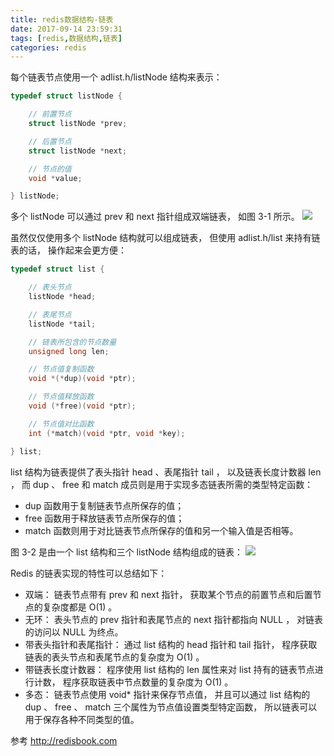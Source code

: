 ```yaml
---
title: redis数据结构-链表
date: 2017-09-14 23:59:31
tags: [redis,数据结构,链表]
categories: redis
---
```

每个链表节点使用一个 adlist.h/listNode 结构来表示：
````c
typedef struct listNode {

    // 前置节点
    struct listNode *prev;

    // 后置节点
    struct listNode *next;

    // 节点的值
    void *value;

} listNode;
````
多个 listNode 可以通过 prev 和 next 指针组成双端链表， 如图 3-1 所示。
[![](/images/redis-linkedlist-1.png)](/images/redis-linkedlist-1.png)
<!-- more -->
虽然仅仅使用多个 listNode 结构就可以组成链表， 但使用 adlist.h/list 来持有链表的话， 操作起来会更方便：
````c
typedef struct list {

    // 表头节点
    listNode *head;

    // 表尾节点
    listNode *tail;

    // 链表所包含的节点数量
    unsigned long len;

    // 节点值复制函数
    void *(*dup)(void *ptr);

    // 节点值释放函数
    void (*free)(void *ptr);

    // 节点值对比函数
    int (*match)(void *ptr, void *key);

} list;
````
list 结构为链表提供了表头指针 head 、表尾指针 tail ， 以及链表长度计数器 len ， 而 dup 、 free 和 match 成员则是用于实现多态链表所需的类型特定函数：
* dup 函数用于复制链表节点所保存的值；
* free 函数用于释放链表节点所保存的值；
* match 函数则用于对比链表节点所保存的值和另一个输入值是否相等。

图 3-2 是由一个 list 结构和三个 listNode 结构组成的链表：
[![](/images/redis-linkedlist-2.png)](/images/redis-linkedlist-2.png)

Redis 的链表实现的特性可以总结如下：
* 双端： 链表节点带有 prev 和 next 指针， 获取某个节点的前置节点和后置节点的复杂度都是 O(1) 。
* 无环： 表头节点的 prev 指针和表尾节点的 next 指针都指向 NULL ， 对链表的访问以 NULL 为终点。
* 带表头指针和表尾指针： 通过 list 结构的 head 指针和 tail 指针， 程序获取链表的表头节点和表尾节点的复杂度为 O(1) 。
* 带链表长度计数器： 程序使用 list 结构的 len 属性来对 list 持有的链表节点进行计数， 程序获取链表中节点数量的复杂度为 O(1) 。
* 多态： 链表节点使用 void* 指针来保存节点值， 并且可以通过 list 结构的 dup 、 free 、 match 三个属性为节点值设置类型特定函数， 所以链表可以用于保存各种不同类型的值。

参考 http://redisbook.com
